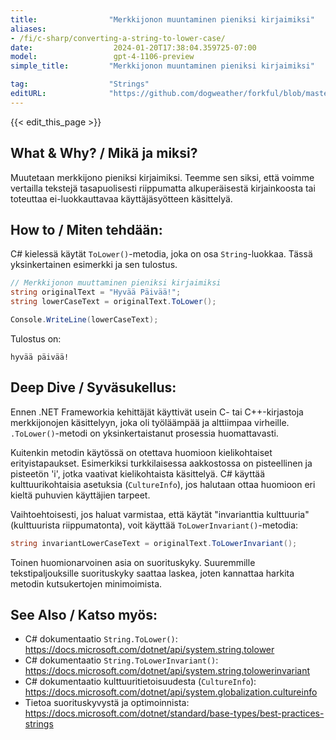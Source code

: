 ```yaml
---
title:                "Merkkijonon muuntaminen pieniksi kirjaimiksi"
aliases:
- /fi/c-sharp/converting-a-string-to-lower-case/
date:                  2024-01-20T17:38:04.359725-07:00
model:                 gpt-4-1106-preview
simple_title:         "Merkkijonon muuntaminen pieniksi kirjaimiksi"

tag:                  "Strings"
editURL:              "https://github.com/dogweather/forkful/blob/master/content/fi/c-sharp/converting-a-string-to-lower-case.md"
---
```


{{< edit_this_page >}}

## What & Why? / Mikä ja miksi?
Muutetaan merkkijono pieniksi kirjaimiksi. Teemme sen siksi, että voimme vertailla tekstejä tasapuolisesti riippumatta alkuperäisestä kirjainkoosta tai toteuttaa ei-luokkauttavaa käyttäjäsyötteen käsittelyä.

## How to / Miten tehdään:
C# kielessä käytät `ToLower()`-metodia, joka on osa `String`-luokkaa. Tässä yksinkertainen esimerkki ja sen tulostus.

```C#
// Merkkijonon muuttaminen pieniksi kirjaimiksi
string originalText = "Hyvää Päivää!";
string lowerCaseText = originalText.ToLower();

Console.WriteLine(lowerCaseText);
```

Tulostus on:

```
hyvää päivää!
```

## Deep Dive / Syväsukellus:
Ennen .NET Frameworkia kehittäjät käyttivät usein C- tai C++-kirjastoja merkkijonojen käsittelyyn, joka oli työläämpää ja alttiimpaa virheille. `.ToLower()`-metodi on yksinkertaistanut prosessia huomattavasti. 

Kuitenkin metodin käytössä on otettava huomioon kielikohtaiset erityistapaukset. Esimerkiksi turkkilaisessa aakkostossa on pisteellinen ja pisteetön 'i', jotka vaativat kielikohtaista käsittelyä. C# käyttää kulttuurikohtaisia asetuksia (`CultureInfo`), jos halutaan ottaa huomioon eri kieltä puhuvien käyttäjien tarpeet.

Vaihtoehtoisesti, jos haluat varmistaa, että käytät "invarianttia kulttuuria" (kulttuurista riippumatonta), voit käyttää `ToLowerInvariant()`-metodia:

```C#
string invariantLowerCaseText = originalText.ToLowerInvariant();
```

Toinen huomionarvoinen asia on suorituskyky. Suuremmille tekstipaljouksille suorituskyky saattaa laskea, joten kannattaa harkita metodin kutsukertojen minimoimista.

## See Also / Katso myös:
- C# dokumentaatio `String.ToLower()`: https://docs.microsoft.com/dotnet/api/system.string.tolower
- C# dokumentaatio `String.ToLowerInvariant()`: https://docs.microsoft.com/dotnet/api/system.string.tolowerinvariant
- C# dokumentaatio kulttuuritietoisuudesta (`CultureInfo`): https://docs.microsoft.com/dotnet/api/system.globalization.cultureinfo
- Tietoa suorituskyvystä ja optimoinnista: https://docs.microsoft.com/dotnet/standard/base-types/best-practices-strings

